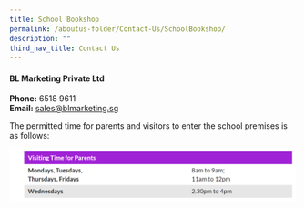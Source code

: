 ```yaml
---
title: School Bookshop
permalink: /aboutus-folder/Contact-Us/SchoolBookshop/
description: ""
third_nav_title: Contact Us
---
```

#### BL Marketing Private Ltd

**Phone:** 6518 9611<br>
**Email:** [sales@blmarketing.sg](mailto:sales@blmarketing.sg)





The permitted time for parents and visitors to enter the school premises is as follows:

![](/images/Contact%20Us%20School%20Bookshop.png)